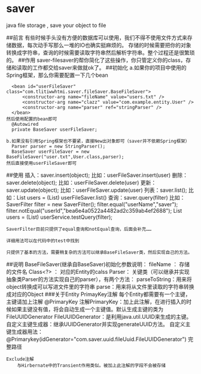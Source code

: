 # saver
java file storage , save your object to file

##前言
    有些时候手头没有方便的数据库可以使用，我们不得不使用文件方式来存储数据，每次动手写那么一堆的IO也确实挺麻烦的。
    存储的时候需要把你的对象转换成字符串，查询的时候需要读取字符串然后解析字符串。整个过程还是很繁琐的。
##作用
    saver-filesaver的帮你简化了这些操作，你只管定义你的class，存储和读取的工作都交给saver来做就ok了。
##初始化
    a.如果你的项目中使用的Spring框架，那么你需要配置一下几个bean
      <bean id="stringParser" class="com.tlitiwwhtmi.saver.fileSaver.parser.StringParser"/>
  
      <bean id="userFileSaver" class="com.tlitiwwhtmi.saver.fileSaver.BaseFileSaver">
          <constructor-arg name="fileName" value="users.txt" />
          <constructor-arg name="clazz" value="com.example.entity.User" />
          <constructor-arg name="parser" ref="stringParser" />
      </bean>
    然后使用配置的bean即可
      @Autowired
      private BaseSaver userFileSaver;
    
    b.如果没有引用Spring框架也不要紧，直接New出对象即可（saver并不依赖Spring框架）
      Parser parser = new StringParser();
      BaseSaver userFileSaver = new BaseFileSaver("user.txt",User.class,parser);
    然后直接使用userFileSaver即可
##使用
    插入：saver.insert(object);     比如：userFileSaver.insert(user)
    删除：saver.delete(object);     比如：userFileSaver.delete(user)
    更新：saver.update(object);     比如：userFileSaver.update(user)
    列表：saver.list();             比如：List<User> users = (List<User>) userFileSaver.list()
    查询：saver.query(filter)       比如：
                                      SaverFilter filter = new SaverFilter();
                                      filter.equal("userName","saver");
                                      filter.notEqual("userId","bea6e4a0522a4482ad2c359ab4ef2688");
                                      List<User> users = (List<User>) userService.testQuery(filter);
    
    SaverFilter目前只提供了equal查询和notEqual查询，后面会补充……
    
    详细用法可以在代码中的test中找到
    
    只提供了基本的方法，需要稍复杂的方法可以继承BaseFileSaver类，然后实现自己的方法。
##说明
    BaseFileSaver(继承自BaseSaver)初始化参数说明：
      fileName ： 存储的文件名
      Class<?> ： 对应的Entity的calss
      Parser：    关键类（可以继承并实现抽象类Parser的方法实现自己的parser），有两个方法：
                          parseToString：用来将object转换成可以写进文件里的字符串
                          parse：用来将从文件里读取的字符串转换成对应的Object
###关于Entity
    PrimayKey注解
        每个Entity都需要有一个主键，主键请加上注解   @PrimaryKey
        注解PrimaryKey：加上此注解，在进行插入的时候如果主键没有值，将会自动生成一个主键值。默认生成主键的类为FileUUIDGenerator
        FileUUIDGenerator：是利用java.util.UUID来生成的主键。
        自定义主键生成器：继承UUIDGenerator并实现generateUUID方法。
        自定义主键生成器用法：@Primarykey(idGenerator="com.saver.uuid.fileUuid.FileUUIDGenerator")   完整路径
        
    Exclude注解
        与Hirbernate中的Transient作用类似。被加上此注解的字段不会被存储
